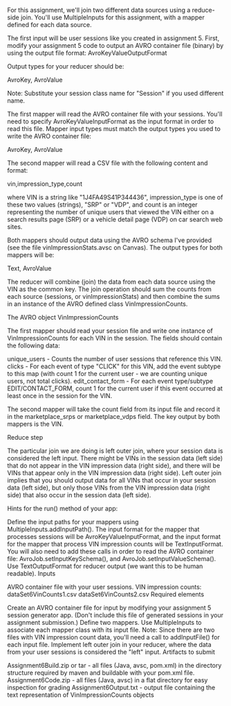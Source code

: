 For this assignment, we'll join two different data sources using a reduce-side join. You'll use MultipleInputs for this assignment, with a mapper defined for each data source.

The first input will be user sessions like you created in assignment 5. First, modify your assignment 5 code to output an AVRO container file (binary) by using the output file format: AvroKeyValueOutputFormat

Output types for your reducer should be:

AvroKey<CharSequence>, AvroValue<Session>

Note: Substitute your session class name for "Session" if you used different name.

The first mapper will read the AVRO container file with your sessions. You'll need to specify AvroKeyValueInputFormat as the input format in order to read this file. Mapper input types must match the output types you used to write the AVRO container file:

AvroKey<CharSequence>, AvroValue<Session>

The second mapper will read a CSV file with the following content and format:

vin,impression_type,count

where VIN is a string like "1J4FA49S41P344436", impression_type is one of these two values (strings), "SRP" or "VDP", and count is an integer representing the number of unique users that viewed the VIN either on a search results page (SRP) or a vehicle detail page (VDP) on car search web sites.

Both mappers should output data using the AVRO schema I've provided (see the file vinImpressionStats.avsc on Canvas). The output types for both mappers will be:

Text, AvroValue<VinImpressionCounts>

The reducer will combine (join) the data from each data source using the VIN as the common key. The join operation should sum the counts from each source (sessions, or vinImpressionStats) and then combine the sums in an instance of the AVRO defined class VinImpressionCounts.

The AVRO object VinImpressionCounts

The first mapper should read your session file and write one instance of VinImpressionCounts for each VIN in the session. The fields should contain the following data:

unique_users - Counts the number of user sessions that reference this VIN.
clicks - For each event of type "CLICK" for this VIN, add the event subtype to this map (with count 1 for the current user - we are counting unique users, not total clicks).
edit_contact_form - For each event type/subtype EDIT/CONTACT_FORM, count 1 for the current user if this event occurred at least once in the session for the VIN. 

The second mapper will take the count field from its input file and record it in the marketplace_srps or marketplace_vdps field. The key output by both mappers is the VIN.

Reduce step

The particular join we are doing is left outer join, where your session data is considered the left input. There might be VINs in the session data (left side) that do not appear in the VIN impression data (right side), and there will be VINs that appear only in the VIN impression data (right side). Left outer join implies that you should output data for all VINs that occur in your session data (left side), but only those VINs from the VIN impression data (right side) that also occur in the session data (left side).

Hints for the run() method of your app:

Define the input paths for your mappers using MultipleInputs.addInputPath(). The input format for the mapper that processes sessions will be AvroKeyValueInputFormat, and the input format for the mapper that process VIN impression counts will be TextInputFormat.
You will also need to add these calls in order to read the AVRO container file: AvroJob.setInputKeySchema(), and AvroJob.setInputValueSchema().
Use TextOutputFormat for reducer output (we want this to be human readable).
Inputs

AVRO container file with your user sessions.
VIN impression counts:
dataSet6VinCounts1.csv
dataSet6VinCounts2.csv
Required elements

Create an AVRO container file for input by modifying your assignment 5 session generator app. (Don't include this file of generated sessions in your assignment submission.)
Define two mappers.
Use MultipleInputs to associate each mapper class with its input file. Note: Since there are two files with VIN impression count data, you'll need a call to addInputFile() for each input file.
Implement left outer join in your reducer, where the data from your user sessions is considered the "left" input.
Artifacts to submit

Assignment6Build.zip or tar - all files (Java, avsc, pom.xml) in the directory structure required by maven and buildable with your pom.xml file.
Assignment6Code.zip - all files (Java, avsc) in a flat directory for easy inspection for grading
Assignment6Output.txt - output file containing the text representation of VinImpressionCounts objects   
